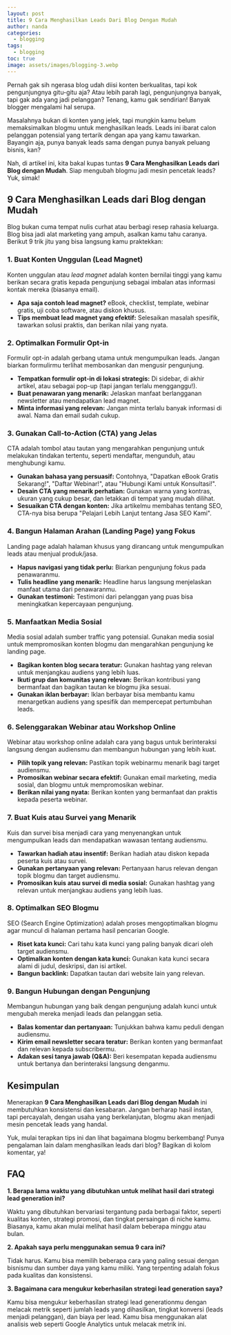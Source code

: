 ```yaml
---
layout: post
title: 9 Cara Menghasilkan Leads Dari Blog Dengan Mudah
author: nanda
categories:
  - blogging
tags:
  - blogging
toc: true
image: assets/images/blogging-3.webp
---
```



Pernah gak sih ngerasa blog udah diisi konten berkualitas, tapi kok pengunjungnya gitu-gitu aja? Atau lebih parah lagi, pengunjungnya banyak, tapi gak ada yang jadi pelanggan? Tenang, kamu gak sendirian! Banyak blogger mengalami hal serupa.

Masalahnya bukan di konten yang jelek, tapi mungkin kamu belum memaksimalkan blogmu untuk menghasilkan leads. Leads ini ibarat calon pelanggan potensial yang tertarik dengan apa yang kamu tawarkan. Bayangin aja, punya banyak leads sama dengan punya banyak peluang bisnis, kan?

Nah, di artikel ini, kita bakal kupas tuntas **9 Cara Menghasilkan Leads dari Blog dengan Mudah**. Siap mengubah blogmu jadi mesin pencetak leads? Yuk, simak!

## 9 Cara Menghasilkan Leads dari Blog dengan Mudah

Blog bukan cuma tempat nulis curhat atau berbagi resep rahasia keluarga. Blog bisa jadi alat marketing yang ampuh, asalkan kamu tahu caranya. Berikut 9 trik jitu yang bisa langsung kamu praktekkan:

### 1\. Buat Konten Unggulan (Lead Magnet)

Konten unggulan atau _lead magnet_ adalah konten bernilai tinggi yang kamu berikan secara gratis kepada pengunjung sebagai imbalan atas informasi kontak mereka (biasanya email).

- **Apa saja contoh lead magnet?** eBook, checklist, template, webinar gratis, uji coba software, atau diskon khusus.
- **Tips membuat lead magnet yang efektif:** Selesaikan masalah spesifik, tawarkan solusi praktis, dan berikan nilai yang nyata.

### 2\. Optimalkan Formulir Opt-in

Formulir opt-in adalah gerbang utama untuk mengumpulkan leads. Jangan biarkan formulirmu terlihat membosankan dan mengusir pengunjung.

- **Tempatkan formulir opt-in di lokasi strategis:** Di sidebar, di akhir artikel, atau sebagai pop-up (tapi jangan terlalu mengganggu!).
- **Buat penawaran yang menarik:** Jelaskan manfaat berlangganan newsletter atau mendapatkan lead magnet.
- **Minta informasi yang relevan:** Jangan minta terlalu banyak informasi di awal. Nama dan email sudah cukup.

### 3\. Gunakan Call-to-Action (CTA) yang Jelas

CTA adalah tombol atau tautan yang mengarahkan pengunjung untuk melakukan tindakan tertentu, seperti mendaftar, mengunduh, atau menghubungi kamu.

- **Gunakan bahasa yang persuasif:** Contohnya, "Dapatkan eBook Gratis Sekarang!", "Daftar Webinar!", atau "Hubungi Kami untuk Konsultasi!".
- **Desain CTA yang menarik perhatian:** Gunakan warna yang kontras, ukuran yang cukup besar, dan letakkan di tempat yang mudah dilihat.
- **Sesuaikan CTA dengan konten:** Jika artikelmu membahas tentang SEO, CTA-nya bisa berupa "Pelajari Lebih Lanjut tentang Jasa SEO Kami".

### 4\. Bangun Halaman Arahan (Landing Page) yang Fokus

Landing page adalah halaman khusus yang dirancang untuk mengumpulkan leads atau menjual produk/jasa.

- **Hapus navigasi yang tidak perlu:** Biarkan pengunjung fokus pada penawaranmu.
- **Tulis headline yang menarik:** Headline harus langsung menjelaskan manfaat utama dari penawaranmu.
- **Gunakan testimoni:** Testimoni dari pelanggan yang puas bisa meningkatkan kepercayaan pengunjung.

### 5\. Manfaatkan Media Sosial

Media sosial adalah sumber traffic yang potensial. Gunakan media sosial untuk mempromosikan konten blogmu dan mengarahkan pengunjung ke landing page.

- **Bagikan konten blog secara teratur:** Gunakan hashtag yang relevan untuk menjangkau audiens yang lebih luas.
- **Ikuti grup dan komunitas yang relevan:** Berikan kontribusi yang bermanfaat dan bagikan tautan ke blogmu jika sesuai.
- **Gunakan iklan berbayar:** Iklan berbayar bisa membantu kamu menargetkan audiens yang spesifik dan mempercepat pertumbuhan leads.

### 6\. Selenggarakan Webinar atau Workshop Online

Webinar atau workshop online adalah cara yang bagus untuk berinteraksi langsung dengan audiensmu dan membangun hubungan yang lebih kuat.

- **Pilih topik yang relevan:** Pastikan topik webinarmu menarik bagi target audiensmu.
- **Promosikan webinar secara efektif:** Gunakan email marketing, media sosial, dan blogmu untuk mempromosikan webinar.
- **Berikan nilai yang nyata:** Berikan konten yang bermanfaat dan praktis kepada peserta webinar.

### 7\. Buat Kuis atau Survei yang Menarik

Kuis dan survei bisa menjadi cara yang menyenangkan untuk mengumpulkan leads dan mendapatkan wawasan tentang audiensmu.

- **Tawarkan hadiah atau insentif:** Berikan hadiah atau diskon kepada peserta kuis atau survei.
- **Gunakan pertanyaan yang relevan:** Pertanyaan harus relevan dengan topik blogmu dan target audiensmu.
- **Promosikan kuis atau survei di media sosial:** Gunakan hashtag yang relevan untuk menjangkau audiens yang lebih luas.

### 8\. Optimalkan SEO Blogmu

SEO (Search Engine Optimization) adalah proses mengoptimalkan blogmu agar muncul di halaman pertama hasil pencarian Google.

- **Riset kata kunci:** Cari tahu kata kunci yang paling banyak dicari oleh target audiensmu.
- **Optimalkan konten dengan kata kunci:** Gunakan kata kunci secara alami di judul, deskripsi, dan isi artikel.
- **Bangun backlink:** Dapatkan tautan dari website lain yang relevan.

### 9\. Bangun Hubungan dengan Pengunjung

Membangun hubungan yang baik dengan pengunjung adalah kunci untuk mengubah mereka menjadi leads dan pelanggan setia.

- **Balas komentar dan pertanyaan:** Tunjukkan bahwa kamu peduli dengan audiensmu.
- **Kirim email newsletter secara teratur:** Berikan konten yang bermanfaat dan relevan kepada subscribermu.
- **Adakan sesi tanya jawab (Q&A):** Beri kesempatan kepada audiensmu untuk bertanya dan berinteraksi langsung denganmu.

## Kesimpulan

Menerapkan **9 Cara Menghasilkan Leads dari Blog dengan Mudah** ini membutuhkan konsistensi dan kesabaran. Jangan berharap hasil instan, tapi percayalah, dengan usaha yang berkelanjutan, blogmu akan menjadi mesin pencetak leads yang handal.

Yuk, mulai terapkan tips ini dan lihat bagaimana blogmu berkembang! Punya pengalaman lain dalam menghasilkan leads dari blog? Bagikan di kolom komentar, ya!

## FAQ

**1\. Berapa lama waktu yang dibutuhkan untuk melihat hasil dari strategi lead generation ini?**

Waktu yang dibutuhkan bervariasi tergantung pada berbagai faktor, seperti kualitas konten, strategi promosi, dan tingkat persaingan di niche kamu. Biasanya, kamu akan mulai melihat hasil dalam beberapa minggu atau bulan.

**2\. Apakah saya perlu menggunakan semua 9 cara ini?**

Tidak harus. Kamu bisa memilih beberapa cara yang paling sesuai dengan bisnismu dan sumber daya yang kamu miliki. Yang terpenting adalah fokus pada kualitas dan konsistensi.

**3\. Bagaimana cara mengukur keberhasilan strategi lead generation saya?**

Kamu bisa mengukur keberhasilan strategi lead generationmu dengan melacak metrik seperti jumlah leads yang dihasilkan, tingkat konversi (leads menjadi pelanggan), dan biaya per lead. Kamu bisa menggunakan alat analisis web seperti Google Analytics untuk melacak metrik ini.
